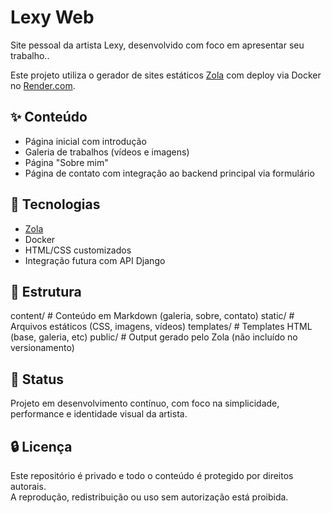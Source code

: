 # Lexy Web

Site pessoal da artista Lexy, desenvolvido com foco em apresentar seu trabalho..

Este projeto utiliza o gerador de sites estáticos [Zola](https://www.getzola.org/) com deploy via Docker no [Render.com](https://render.com).

## ✨ Conteúdo

- Página inicial com introdução
- Galeria de trabalhos (vídeos e imagens)
- Página "Sobre mim"
- Página de contato com integração ao backend principal via formulário

## 🧱 Tecnologias

- [Zola](https://www.getzola.org/)
- Docker
- HTML/CSS customizados
- Integração futura com API Django

## 📁 Estrutura

content/ # Conteúdo em Markdown (galeria, sobre, contato)
static/ # Arquivos estáticos (CSS, imagens, vídeos)
templates/ # Templates HTML (base, galeria, etc)
public/ # Output gerado pelo Zola (não incluído no versionamento)

## 🚧 Status

Projeto em desenvolvimento contínuo, com foco na simplicidade, performance e identidade visual da artista.

## 🔒 Licença

Este repositório é privado e todo o conteúdo é protegido por direitos autorais.  
A reprodução, redistribuição ou uso sem autorização está proibida.
